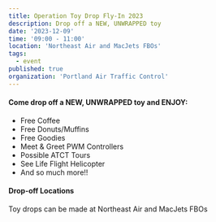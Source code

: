```yaml
---
title: Operation Toy Drop Fly-In 2023
description: Drop off a NEW, UNWRAPPED toy
date: '2023-12-09'
time: '09:00 - 11:00'
location: 'Northeast Air and MacJets FBOs'
tags:
  - event
published: true
organization: 'Portland Air Traffic Control'
---
```


#### Come drop off a NEW, UNWRAPPED toy and ENJOY:

- Free Coffee
- Free Donuts/Muffins
- Free Goodies
- Meet & Greet PWM Controllers
- Possible ATCT Tours
- See Life Flight Helicopter
- And so much more!!

#### Drop-off Locations

Toy drops can be made at Northeast Air and MacJets FBOs
